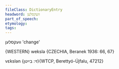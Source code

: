```yaml
---
fileClass: DictionaryEntry
headword: וועקסלען
part_of_speech: 
etymology: 
tags: 
---
```

וועקסלען
'change'

{WESTERN}
wekslə {CZECHIA, Beranek 1936: 66, 67}

vɛkslən {זי: בײַטן}{WTCP, Berettyó-Újfalu, 47212}
